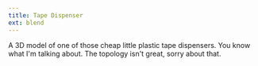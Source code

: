 ```yaml
---
title: Tape Dispenser
ext: blend
---
```

A 3D model of one of those cheap little plastic tape dispensers. You know what I'm talking about. The topology isn't great, sorry about that.